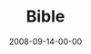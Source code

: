 ---
layout: message
category: message
series: "Core Strength"
title: "Bible"
date: 2008-09-14-00-00
message_id: 516
audio: "http://s3.amazonaws.com/crossroads-media/message/audio/CoreStrength2.mp3"
audio-duration: "31:57"
notes-description: ""
notes: "http://s3.amazonaws.com/crossroads-media/documents/SN_09-13-14_08.pdf"
notes-title: "Core Strength&#58; Bible (Study Notes)"
program: "http://s3.amazonaws.com/crossroads-media/documents/0913_14Program.pdf"
description: "Brian Tome discusses how to build Core Strength through reading the bible."
video: "http://s3.amazonaws.com/crossroads-media/message/video/CoreStrength2.mp4"
video-duration: "31:50"
video-image: "http://s3.amazonaws.com/crossroads-media/images/CoreStrength2-still.jpg"
explicit: false
---